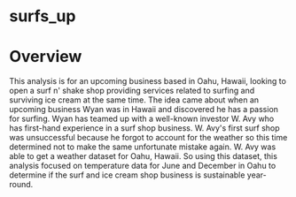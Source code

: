 # surfs_up
# Overview 

This analysis is for an upcoming business based in Oahu, Hawaii, looking to open a surf n' shake shop providing services related to surfing and surviving ice cream at the same time. The idea came about when an upcoming business Wyan was in Hawaii and discovered he has a passion for surfing. Wyan has teamed up with a well-known investor W. Avy who has first-hand experience in a surf shop business. W. Avy's first surf shop was unsuccessful because he forgot to account for the weather so this time determined not to make the same unfortunate mistake again. W. Avy was able to get a weather dataset for Oahu, Hawaii. So using this dataset, this analysis focused on temperature data for June and December in Oahu to determine if the surf and ice cream shop business is sustainable year-round.
